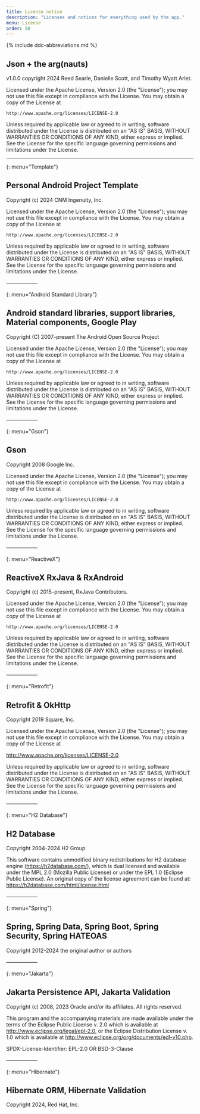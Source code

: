 ```yaml
---
title: License notice
description: "Licenses and notices for everything used by the app."
menu: License
order: 50
---
```


{% include ddc-abbreviations.md %}

## Json + the arg(nauts)

v1.0.0 copyright 2024 Reed Searle, Danielle Scott, and Timothy Wyatt Arlet.

Licensed under the Apache License, Version 2.0 (the "License");
you may not use this file except in compliance with the License.
You may obtain a copy of the License at

    http://www.apache.org/licenses/LICENSE-2.0

Unless required by applicable law or agreed to in writing, software
distributed under the License is distributed on an "AS IS" BASIS,
WITHOUT WARRANTIES OR CONDITIONS OF ANY KIND, either express or implied.
See the License for the specific language governing permissions and
limitations under the License.
_____

{: menu="Template"}
## Personal Android Project Template

Copyright (c) 2024 CNM Ingenuity, Inc.

Licensed under the Apache License, Version 2.0 (the "License");
you may not use this file except in compliance with the License.
You may obtain a copy of the License at

    http://www.apache.org/licenses/LICENSE-2.0

Unless required by applicable law or agreed to in writing, software
distributed under the License is distributed on an "AS IS" BASIS,
WITHOUT WARRANTIES OR CONDITIONS OF ANY KIND, either express or implied.
See the License for the specific language governing permissions and
limitations under the License.

——————

{: menu="Android Standard Library"}
## Android standard libraries, support libraries, Material components, Google Play

Copyright (C) 2007–present The Android Open Source Project

Licensed under the Apache License, Version 2.0 (the "License");
you may not use this file except in compliance with the License.
You may obtain a copy of the License at

    http://www.apache.org/licenses/LICENSE-2.0

Unless required by applicable law or agreed to in writing, software
distributed under the License is distributed on an "AS IS" BASIS,
WITHOUT WARRANTIES OR CONDITIONS OF ANY KIND, either express or implied.
See the License for the specific language governing permissions and
limitations under the License.

——————

{: menu="Gson"}
## Gson

Copyright 2008 Google Inc.

Licensed under the Apache License, Version 2.0 (the "License");
you may not use this file except in compliance with the License.
You may obtain a copy of the License at

    http://www.apache.org/licenses/LICENSE-2.0

Unless required by applicable law or agreed to in writing, software
distributed under the License is distributed on an "AS IS" BASIS,
WITHOUT WARRANTIES OR CONDITIONS OF ANY KIND, either express or implied.
See the License for the specific language governing permissions and
limitations under the License.

——————

{: menu="ReactiveX"}
## ReactiveX RxJava & RxAndroid

Copyright (c) 2015–present, RxJava Contributors.

Licensed under the Apache License, Version 2.0 (the "License");
you may not use this file except in compliance with the License.
You may obtain a copy of the License at

    http://www.apache.org/licenses/LICENSE-2.0

Unless required by applicable law or agreed to in writing, software
distributed under the License is distributed on an "AS IS" BASIS,
WITHOUT WARRANTIES OR CONDITIONS OF ANY KIND, either express or implied.
See the License for the specific language governing permissions and
limitations under the License.

——————

{: menu="Retrofit"}
## Retrofit & OkHttp

Copyright 2019 Square, Inc.

Licensed under the Apache License, Version 2.0 (the "License");
you may not use this file except in compliance with the License.
You may obtain a copy of the License at

http://www.apache.org/licenses/LICENSE-2.0

Unless required by applicable law or agreed to in writing, software
distributed under the License is distributed on an "AS IS" BASIS,
WITHOUT WARRANTIES OR CONDITIONS OF ANY KIND, either express or implied.
See the License for the specific language governing permissions and
limitations under the License.

——————

{: menu="H2 Database"}
## H2 Database

Copyright 2004-2024 H2 Group

This software contains unmodified binary redistributions for
H2 database engine (https://h2database.com/),
which is dual licensed and available under the MPL 2.0
(Mozilla Public License) or under the EPL 1.0 (Eclipse Public License).
An original copy of the license agreement can be found at:
https://h2database.com/html/license.html

——————

{: menu="Spring"}
## Spring, Spring Data, Spring Boot, Spring Security, Spring HATEOAS

Copyright 2012-2024 the original author or authors

——————

{: menu="Jakarta"}
## Jakarta Persistence API, Jakarta Validation

Copyright (c) 2008, 2023 Oracle and/or its affiliates. All rights reserved.

This program and the accompanying materials are made available under the
terms of the Eclipse Public License v. 2.0 which is available at
http://www.eclipse.org/legal/epl-2.0,
or the Eclipse Distribution License v. 1.0 which is available at
http://www.eclipse.org/org/documents/edl-v10.php.

SPDX-License-Identifier: EPL-2.0 OR BSD-3-Clause

——————

{: menu="Hibernate"}
## Hibernate ORM, Hibernate Validation

Copyright 2024, Red Hat, Inc.